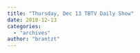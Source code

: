 ```yaml
---
title: "Thursday, Dec 13 TBTV Daily Show"
date: 2018-12-13
categories: 
  - "archives"
author: "brantzt"
---
```



